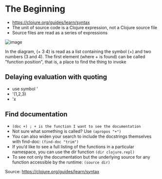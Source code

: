 # The Beginning
- https://clojure.org/guides/learn/syntax
- The unit of source code is a Clojure expression, not a Clojure source file
- Source files are read as a series of expressions

![image](https://user-images.githubusercontent.com/38296002/141652702-aac42720-f77a-4e09-9882-a309cceb9a89.png)

In the diagram, (+ 3 4) is read as a list containing the symbol (+) and two numbers (3 and 4). The first element (where + is found) can be called "function position", that is, a place to find the thing to invoke


## Delaying evaluation with quoting
- use symbol '
- '(1,2,3)
- 'x

## Find documentation
- `(doc +) ; + is the function I want to see the documentation`
- Not sure what something is called? Use `(apropos "+")`
- You can also widen your search to include the docstrings themselves with find-doc: `(find-doc "trim")`
- If you’d like to see a full listing of the functions in a particular namespace, you can use the dir function `(dir clojure.repl)`
- To see not only the documentation but the underlying source for any function accessible by the runtime: `(source dir)`

Source: https://clojure.org/guides/learn/syntax
